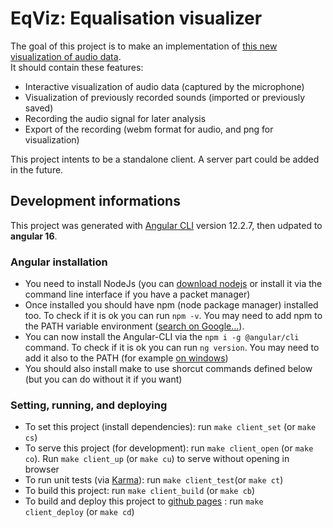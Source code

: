 # EqViz: Equalisation visualizer

The goal of this project is to make an implementation of [this new visualization of audio data](https://hal.archives-ouvertes.fr/hal-01807481).  
It should contain these features:

- Interactive visualization of audio data (captured by the microphone)
- Visualization of previously recorded sounds (imported or previously saved)
- Recording the audio signal for later analysis
- Export of the recording (webm format for audio, and png for visualization)

This project intents to be a standalone client. A server part could be added in the future.

## Development informations

This project was generated with [Angular CLI](https://github.com/angular/angular-cli) version 12.2.7, then udpated to **angular 16**.

### Angular installation

- You need to install NodeJs (you can [download nodejs](https://nodejs.org/en/download/) or install it via the command line interface if you have a packet manager)
- Once installed you should have npm (node package manager) installed too. To check if it is ok you can run `npm -v`. You may need to add npm to the PATH variable environment ([search on Google...](https://www.google.com/search?q=add+npm+to+path)).
- You can now install the Angular-CLI via the `npm i -g @angular/cli` command. To check if it is ok you can run `ng version`. You may need to add it also to the PATH (for example [on windows](https://stackoverflow.com/questions/37991556/ng-is-not-recognized-as-an-internal-or-external-command))
- You should also install make to use shorcut commands defined below (but you can do without it if you want)

### Setting, running, and deploying

- To set this project (install dependencies): run `make client_set` (or `make cs`)
- To serve this project (for development): run `make client_open` (or `make co`). Run `make client_up` (or `make cu`) to serve without opening in browser
- To run unit tests (via [Karma](https://karma-runner.github.io)): run `make client_test`(or `make ct`)
- To build this project: run `make client_build` (or `make cb`)
- To build and deploy this project to [github pages](https://jean-tissot.github.io/EqViz/) : run `make client_deploy` (or `make cd`)
